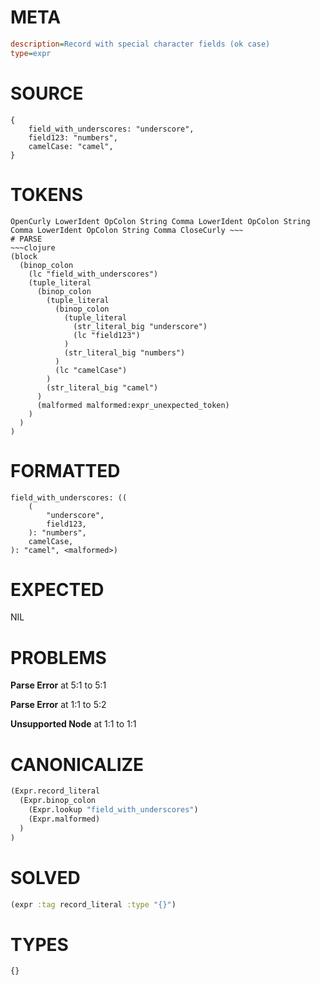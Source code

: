 # META
~~~ini
description=Record with special character fields (ok case)
type=expr
~~~
# SOURCE
~~~roc
{
    field_with_underscores: "underscore",
    field123: "numbers",
    camelCase: "camel",
}
~~~
# TOKENS
~~~text
OpenCurly LowerIdent OpColon String Comma LowerIdent OpColon String Comma LowerIdent OpColon String Comma CloseCurly ~~~
# PARSE
~~~clojure
(block
  (binop_colon
    (lc "field_with_underscores")
    (tuple_literal
      (binop_colon
        (tuple_literal
          (binop_colon
            (tuple_literal
              (str_literal_big "underscore")
              (lc "field123")
            )
            (str_literal_big "numbers")
          )
          (lc "camelCase")
        )
        (str_literal_big "camel")
      )
      (malformed malformed:expr_unexpected_token)
    )
  )
)
~~~
# FORMATTED
~~~roc
field_with_underscores: ((
	(
		"underscore",
		field123,
	): "numbers",
	camelCase,
): "camel", <malformed>)
~~~
# EXPECTED
NIL
# PROBLEMS
**Parse Error**
at 5:1 to 5:1

**Parse Error**
at 1:1 to 5:2

**Unsupported Node**
at 1:1 to 1:1

# CANONICALIZE
~~~clojure
(Expr.record_literal
  (Expr.binop_colon
    (Expr.lookup "field_with_underscores")
    (Expr.malformed)
  )
)
~~~
# SOLVED
~~~clojure
(expr :tag record_literal :type "{}")
~~~
# TYPES
~~~roc
{}
~~~
